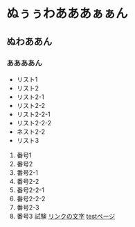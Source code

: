 # ぬぅぅわあああぁぁん
## ぬわああん
### ああああん
- リスト1
- リスト2
 - リスト2-1
 - リスト2-2
  - リスト2-2-1
  - リスト2-2-2
 - ネスト2-2
- リスト3

1. 番号1
1. 番号2
 1. 番号2-1
 1. 番号2-2
  1. 番号2-2-1
  1. 番号2-2-2
 1. 番号2-3
1. 番号3
試験
[リンクの文字](https://www.google.co.jp/)
[testページ](./test.html)
